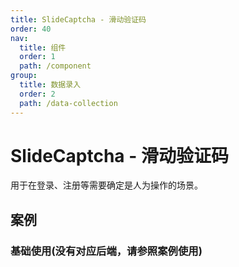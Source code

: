 ```yaml
---
title: SlideCaptcha - 滑动验证码
order: 40
nav:
  title: 组件
  order: 1
  path: /component
group:
  title: 数据录入
  order: 2
  path: /data-collection
---
```


# SlideCaptcha - 滑动验证码

用于在登录、注册等需要确定是人为操作的场景。

## 案例

### 基础使用(没有对应后端，请参照案例使用)

<code src="../demos/slide-captcha/basic.tsx" />
